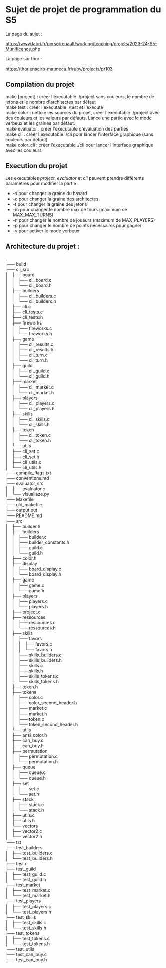 # Sujet de projet de programmation du S5

La page du sujet :

https://www.labri.fr/perso/renault/working/teaching/projets/2023-24-S5-Munificence.php

La page sur thor :

https://thor.enseirb-matmeca.fr/ruby/projects/pr103

## Compilation du projet

make [project] : créer l'executable ./project sans couleurs, le nombre de jetons et le nombre d'architectes par défaut  
make test : créer l'executable ./test et l'execute  
make color : nettoie les sources du projet, créer  l'executable ./project avec des couleurs et les valeurs par défauts. Lance une partie avec le mode verbeux et les graines par défaut.  
make evaluator : créer l'executable d'évaluation des parties  
make cli : créer l'executable ./cli pour lancer l'interface graphique (sans couleurs par défaut)  
make color_cli : créer l'executable ./cli pour lancer l'interface graphique avec les couleurs  

## Execution du projet

Les executables *project*, *evaluator* et *cli* peuvent prendre différents paramètres pour modifier la partie :  
* -s pour changer la graine du hasard  
* -c pour changer la graine des architectes  
* -t pour changer la graine des jetons  
* -m pour changer le nombre max de tours (maximum de MAX_MAX_TURNS)  
* -n pour changer le nombre de joueurs (maximum de MAX_PLAYERS)  
* -p pour changer le nombre de points nécessaires pour gagner  
* -v pour activer le mode verbeux  


## Architecture du projet : 
.  
├── build  
├── cli_src  
│   ├── board  
│   │   ├── cli_board.c  
│   │   └── cli_board.h  
│   ├── builders  
│   │   ├── cli_builders.c  
│   │   └── cli_builders.h  
│   ├── cli.c  
│   ├── cli_tests.c  
│   ├── cli_tests.h  
│   ├── fireworks  
│   │   ├── fireworks.c  
│   │   └── fireworks.h  
│   ├── game  
│   │   ├── cli_results.c  
│   │   ├── cli_results.h  
│   │   ├── cli_turn.c  
│   │   └── cli_turn.h  
│   ├── guild  
│   │   ├── cli_guild.c  
│   │   └── cli_guild.h  
│   ├── market  
│   │   ├── cli_market.c  
│   │   └── cli_market.h  
│   ├── players  
│   │   ├── cli_players.c  
│   │   └── cli_players.h  
│   ├── skills  
│   │   ├── cli_skills.c  
│   │   └── cli_skills.h  
│   ├── token  
│   │   ├── cli_token.c  
│   │   └── cli_token.h  
│   └── utils  
│       ├── cli_set.c  
│       ├── cli_set.h  
│       ├── cli_utils.c  
│       └── cli_utils.h  
├── compile_flags.txt  
├── conventions.md  
├── evaluator_src  
│   ├── evaluator.c  
│   └── visualiaze.py  
├── Makefile  
├── old_makefile  
├── output.out  
├── README.md  
├── src  
│   ├── builder.h  
│   ├── builders  
│   │   ├── builder.c  
│   │   ├── builder_constants.h  
│   │   ├── guild.c  
│   │   └── guild.h  
│   ├── color.h  
│   ├── display  
│   │   ├── board_display.c  
│   │   └── board_display.h  
│   ├── game  
│   │   ├── game.c  
│   │   └── game.h  
│   ├── players  
│   │   ├── players.c  
│   │   └── players.h  
│   ├── project.c  
│   ├── ressources  
│   │   ├── ressources.c  
│   │   └── ressources.h  
│   ├── skills  
│   │   ├── favors  
│   │   │   ├── favors.c  
│   │   │   └── favors.h  
│   │   ├── skills_builders.c  
│   │   ├── skills_builders.h  
│   │   ├── skills.c  
│   │   ├── skills.h  
│   │   ├── skills_tokens.c  
│   │   └── skills_tokens.h  
│   ├── token.h  
│   ├── tokens  
│   │   ├── color.c  
│   │   ├── color_second_header.h  
│   │   ├── market.c  
│   │   ├── market.h  
│   │   ├── token.c  
│   │   └── token_second_header.h  
│   └── utils  
│       ├── ansi_color.h  
│       ├── can_buy.c  
│       ├── can_buy.h  
│       ├── permutation  
│       │   ├── permutation.c  
│       │   └── permutation.h  
│       ├── queue  
│       │   ├── queue.c  
│       │   └── queue.h  
│       ├── set  
│       │   ├── set.c  
│       │   └── set.h  
│       ├── stack  
│       │   ├── stack.c  
│       │   └── stack.h  
│       ├── utils.c  
│       ├── utils.h  
│       └── vectors  
│           ├── vector2.c  
│           └── vector2.h  
└── tst  
    ├── test_builders  
    │   ├── test_builders.c  
    │   └── test_builders.h  
    ├── test.c  
    ├── test_guild  
    │   ├── test_guild.c  
    │   └── test_guild.h  
    ├── test_market  
    │   ├── test_market.c  
    │   └── test_market.h  
    ├── test_players  
    │   ├── test_players.c  
    │   └── test_players.h  
    ├── test_skills  
    │   ├── test_skills.c  
    │   └── test_skills.h  
    ├── test_tokens  
    │   ├── test_tokens.c  
    │   └── test_tokens.h  
    └── test_utils  
        ├── test_can_buy.c  
        └── test_can_buy.h  
